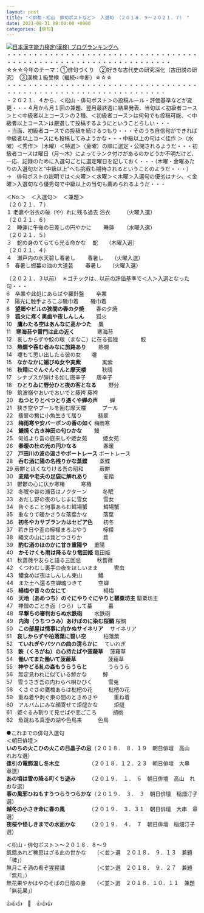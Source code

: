 ```yaml
---
layout: post
title: "＜俳都・松山　俳句ポストなど＞　入選句 （２０１８．９～２０２１．７）　"
date: 2021-08-31 00:00:00 +0900
categories: [俳句]
---
```


[![](/syuusyuu9701/assets/images/＜俳都・松山-俳句ポストなど＞-入選句-（２０１８．９～２０２１．７）--br_c_3028_1.gif)](http://blog.with2.net/link.php?1659096:3028 "日本漢字能力検定(漢検) ブログランキングへ")[日本漢字能力検定(漢検) ブログランキングへ](http://blog.with2.net/link.php?1659096:3028)  
・・・・・・・・・・・・・・・・・・・・・・・・・・・・・・・・・・・・・・・・・・・・・・・・・・・・・・・・・・・・・・・・・・・  
☆☆☆今年のテーマ：①俳句づくり　②好きな古代史の研究深化（古田説の研究）　③漢検１級受検（継続➪中断）☆☆☆  
・・・・・・・・・・・・・・・・・・・・・・・・・・・・・・・・・・・・・・・・・・・・・・・・・・・・・・・・・・・・・・・・・・  
・２０２１．４から、＜松山・俳句ポスト＞の投稿ルール・評価基準などが変更・・・４月から月１回の兼題、翌月最終週に結果発表、当句は＜初級者コース＞と＜中級者以上コース＞の２種、＜初級者コース＞は何句でも投稿可能、＜中級者以上コース＞は厳選して投稿するようにということらしい・・・  
・当面、初級者コースでの投稿を続けるつもり・・・そのうち自信句ができれば中級者以上コースにも投稿してみようかな・・・中級以上の句は＜佳作 ＞（水曜）＜秀作＞（木曜）＜特選＞（金曜）の順に選定・公開されるようだ・・・初級者コースは曜日（月～木）によってランク付けがあるのかどうか不明だけど、一応、記録のために入選句ごとに選定曜日を記しておく・・・（木曜・金曜あたりの入選句だと“中級以上”へも挑戦も期待されるということのようだ・・・）　→　俳句ポストの説明では＜火曜＞＜水曜＞＜木曜＞入選句の優劣はナシ、＜金曜＞入選句なら優秀句で中級以上の当句も薦められるようだ・・・  
  
＜No.＞　＜入選句＞　＜兼題＞  
（２０２１．７）  
１ 老妻や浴衣の破（や）れに残る過去 浴衣　　　（火曜入選）  
（２０２１．６）  
２　睡蓮に午後の日差しの円やかに　　 睡蓮 　　（水曜入選）  
（２０２１．５）  
３　蛇の身のてらてら光る命かな 　蛇　　（木曜入選）  
（２０２１．４）　  
４　瀬戸内の水天碧し春暑し　　 春暑し　　（火曜入選）  
5　春暑し蝦蟇の油の大道芸　　 春暑し　　（火曜入選）  
  
（２０２１．３以前）　＊ゴチックは、以前の評価基準で＜人＞入選となった句・・・  
6　卒業や此処にあらばや羅針盤 　　卒業  
7　陽光に触手よろこぶ磯巾着 　　磯巾着  
8　**望郷やビルの狭間の春の夕焼** 　　春の夕焼  
9　**狐火に疼く奥歯や夜しんしん**　　 狐火  
10　**鷹わたる空はあんなに高かつた**　 鷹  
11　**寒海苔や雷門は此の近く** 　　　　寒海苔  
12　哀しからずや鮫の眼（まなこ）に在る孤独 　　　　鮫  
13　**熱燗や呑む者みなに旅路あり** 　　熱燗  
14　嚔もて思い出したる彼の女　　嚔  
15　**なかなかに媚びぬ女や実紫**　　　　実紫  
16　**秋晴にぐんぐんぐんと摩天楼**　　　秋晴  
17　シナプスが弾ける如し唐辛子　　唐辛子  
18　**ひとりゐに野分ひと夜の客となる**　　 野分  
19　筑波嶺やおいでおいでと藤袴 藤袴  
20　**ねつとりとべつとり憑くや蝉の声**　　 蝉  
21　狭き空やプールを囲む摩天楼　　　プール  
22　翡翠の觜に小魚生きて居り　　　翡翠  
23　**梅雨寒や安バーボンの香の如く** 梅雨寒  
24　**鰻焼く古き神田の匂ひかな** 　　鰻  
25　何処より吾の庭来しや姫女苑　　　姫女苑  
26　**春暖の杜の光の円かなる**　　　　　春暖  
27　**戸田川の波の温さやボートレース** ボートレース  
28　**呑む酒に陽の名残りかな蒸鰈** 　　蒸鰈  
29 蕨餅とほくなりける吾の昭和　　　蕨餅  
30　**麦踏や老夫の足袋に解れあり**　　　麦踏  
31　鬱鬱の心に仄か寒椿　　　寒椿  
32　冬眠や谷の瀬音はノクターン　　　冬眠  
33　あだし野の夜のしじまに雪女　　　雪女  
34　告ぐること何事あらむ鱈場蟹　　　鱈場蟹  
35　重なりて暖かさうな落葉かな　　　落葉  
36　**初冬やカサブランカはセピア色**　　初冬  
37　若き日や歪の檸檬まろぶやう　　　檸檬  
38　縄文の山には茸どつさりか　　　　茸  
39　**酌む酒のほのかに甘き重陽や**　 重陽  
40　**かそけくも雨は降るなり竜田姫** 竜田姫  
41　秋薔薇や友らと語る三回忌　　　秋薔薇  
42　くつわむし裏手の夜をほしいまま　　　轡虫  
43　鱧食めば夜はしんしん東山　　　鱧  
44　また土へ還る空蝉魂つきて　　　空蝉  
45　**楊梅や昔々の女にて**　　　　　　　楊梅  
46　**天地（あめつち）のぐにやりぐにやりと罌粟坊主** 罌粟坊主  
47　禅僧のごとき面（つら）して蟇　　　蟇  
48　**早撃ちの審判おらぬ水鉄砲** 　　水鉄砲  
49　**内海（うちつうみ）あけぼのに染む桜鯛** 桜鯛  
50　**この部屋は情事に向かぬサイネリア** 　サイネリア  
51　**哀しからずや柏落葉に碧い空** 　　　柏落葉  
52　**ていれぎやバツハの曲の清らかに** 　ていれぎ  
53　**鉄（くろがね）の心持たばや菠薐草** 　菠薐草  
54　**働いてまた働いて菠薐草**　　　　　　菠薐草  
55　**神やどる糺の森もうらうらと**　　　　うらうら  
56　無定見われに似ている鮃かな　　　鮃  
57　雪うさぎ吾の内わらべ唄ひびく　　　雪兎  
58　くさぐさの甕棺あらは枇杷の花　　　枇杷の花  
59　重ね着や剥ぐ束の間のときめきや　　　重ね着  
60　アルバムにみな顔寄せて炬燵かな　　　炬燵  
61　姫ぐるみ割りて見せばや恋ごころ　　　胡桃  
62　魚跳ねる真澄の湖や色鳥来　　　色鳥  
  
●これまでの俳句入選句  
＜朝日俳壇＞  
**いのちの火こひの火この日晶子の忌**（２０１８．　８．１９　朝日俳壇　高山　れおな選）  
**逢引の電飾温し冬木立**　　　　　　（２０１８．１２．２３　朝日俳壇　大串　章選）  
**あの頃は雪の降る町くち遊み**　　　（２０１９．　１．　６　朝日俳壇　高山　れおな選）  
**春の風邪ひねもすうつらうつらかな**（２０１９．　３．　３　朝日俳壇　稲畑汀子選）  
**越冬の小さき命に春の風**　　　　　（２０１９．　３．３１　朝日俳壇　大串　章選）  
**夜桜や怪しきまでの水面かな**　　　（２０１９．　４．　７　朝日俳壇　稲畑汀子選）  
  
＜松山・俳句ポスト＞～２０１８．８～９  
飢餓あれど稗思はざる此の世かな　　（＜並＞選　２０１８．　９．１３　兼題「稗」）  
無月こそ酒の肴ぞ猩猩講　　　　　　（＜並＞選　２０１８．　９．２７　兼題「無月」）  
無花果やかはやのそばの日陰の身　　（＜並＞選　２０１８．１０．１１　兼題「無花果」）  
  
👍👍👍　🐄　👍👍👍  